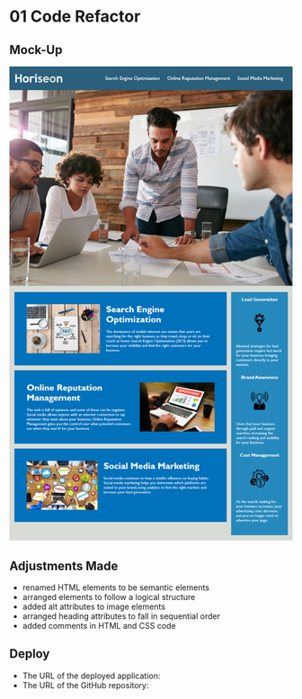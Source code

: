 # 01 Code Refactor

## Mock-Up
![The Horiseon webpage includes a navigation bar, a header image, and cards with text and images at the bottom of the page.](./assets/images/01-html-css-git-homework-demo.png)

## Adjustments Made
* renamed HTML elements to be semantic elements
* arranged elements to follow a logical structure
* added alt attributes to image elements
* arranged heading attributes to fall in sequential order
* added comments in HTML and CSS code


## Deploy
* The URL of the deployed application:
* The URL of the GitHub repository: